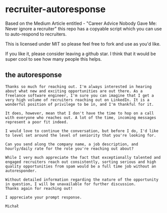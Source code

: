 # recruiter-autoresponse
Based on the Medium Article entitled - "Career Advice Nobody Gave Me: Never ignore a recruiter" this repo has a copyable script which you can use to auto-respond to recruiters.

This is licensed under MIT so please feel free to fork and use as you'd like. 

If you like it, please consider leaving a github star.  I think that it would be super cool to see how many people this helps.

## the autoresponse

```
Thanks so much for reaching out. I'm always interested in hearing about what new and exciting opportunities are out there. As a freelance software engineer, I'm sure you can imagine that I get a very high volume of recruiters reaching out on LinkedIn. It is a wonderful position of privilege to be in, and I'm thankful for it.

It does, however, mean that I don't have the time to hop on a call with everyone who reaches out. A lot of the time, incoming messages represent a poor fit indeed.

I would love to continue the conversation, but before I do, I'd like to level set around the level of seniority that you're looking for. 

Can you send along the company name, a job description, and hourly/daily rate for the role you're reaching out about? 

While I very much appreciate the fact that exceptionally talented and engaged recruiters reach out consistently, sorting serious and high quality opportunities from spam would be a full time job without an autoresponder.

Without detailed information regarding the nature of the opportunity in question, I will be unavailable for further discussion.
Thanks again for reaching out!
 
I appreciate your prompt response.

Michał
```
